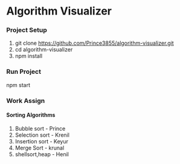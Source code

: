 # Algorithm Visualizer

### Project Setup
1. git clone https://github.com/Prince3855/algorithm-visualizer.git
2. cd algorithm-visualizer
3. npm install

### Run Project
npm start

### Work Assign
#### Sorting Algorithms
1. Bubble sort - Prince
2. Selection sort - Krenil
3. Insertion sort - Keyur
4. Merge Sort - krunal
5. shellsort,heap - Henil
